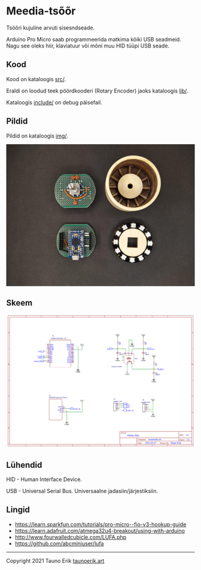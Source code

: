 # Meedia-tsõõr

Tsõõri kujuline arvuti sisesndseade.

Arduino Pro Micro saab programmeerida matkima kõiki USB seadmeid. Nagu see oleks hiir, klaviatuur või mõni muu HID tüüpi USB seade.

## Kood

Kood on kataloogis [src/](src/).

Eraldi on loodud teek pöördkooderi (Rotary Encoder) jaoks kataloogis [lib/](lib/).

Kataloogis [include/](include/) on debug päisefail.

## Pildid

Pildid on kataloogis [img/](img/).

![Detailid](img/IMG_20210322_202354.jpg)

## Skeem

![Skeem](img/Schematic_Kasitsi_media-dial_2021-03-27.png)

## Lühendid

HID - Human Interface Device.

USB - Universal Serial Bus. Universaalne jadasiin/järjestiksiin.

## Lingid

- https://learn.sparkfun.com/tutorials/pro-micro--fio-v3-hookup-guide
- https://learn.adafruit.com/atmega32u4-breakout/using-with-arduino
- http://www.fourwalledcubicle.com/LUFA.php
- https://github.com/abcminiuser/lufa

___

Copyright 2021 Tauno Erik [taunoerik.art](https://taunoerik.art)
